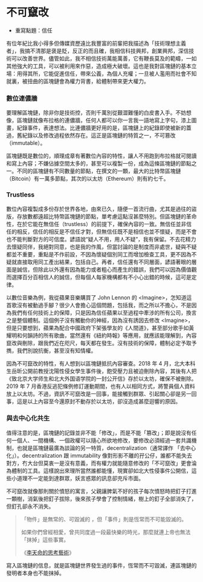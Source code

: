 # 不可竄改

* 重寫點題：信任

有位年紀比我小得多但傳媒資歷遠比我豐富的前輩把我描述為「技術理想主義者」，我搞不清那是褒是貶，反正的而且確，我相信科技興邦，創業興邦，深信技術可以改善世界。儘管如此，我不相信技術萬能萬善，它有鞭長莫及的範疇，一如其他強大的工具，可以被利用來作惡，造成極大破壞。這也是我對區塊鏈的基本立場：用得其所，它能促進信任，帶來公義，為個人充權；一旦被人濫用而社會不知就裏，被扭曲的區塊鏈會為權力背書，給體制帶來更大權力。

### 數位連儂牆

要理解區塊鏈，除非你是技術控，否則千萬別從艱澀難懂的白皮書入手。不妨想像，區塊鏈就像布拉格的連儂牆，任何人都可以你一言我一語地寫上字句，漆上圖畫，紀錄事件，表達想法。比連儂牆更好用的是，區塊鏈上的紀錄即使被新的蓋過，舊紀錄以及修改過程依然存在。這正是區塊鏈的特質之一，不可篡改（immutable）。

區塊鏈既是數位的，順理成章有著數位內容的特性，讓人不用跑到布拉格就可閱讀和寫上內容；不嫌佔據空間太多的，甚至可以複製一份，成為這條區塊鏈的節點之一。不同的區塊鏈有不同數量的節點，在撰文的一顆，最大的比特幣區塊鏈（Bitcoin）有一萬多節點，其次的以太坊（Ethereum）則有約七千。

### Trustless

數位內容複製成多份存於世界各地，由來已久，隨便一首流行曲，尤其是過往的盜版，存放數都遠超比特幣區塊鏈的節點，單考慮這點沒甚麼特別。但區塊鏈的革命性，在於它能在無信任（trustless）的前提下，確保內容的一致。無信任並非信任的相反，信任的相反是不信任才對，但無信任既不是相信也並不懷疑，而是不會也不能判斷對方的可信度。諺語說“疑人不用，用人不疑”，我有保留。不去花精力去懷疑同伴，我絕對同意，也是我的作風，但當討論的是制度而非處世，疑與不疑都並不重要，重點是不作前設，不因為懷疑個別同工而增加檢查工具，更不因為不疑就直接取用同工產出結果，包括自己。再者，信任還有不同層面，諺語著眼的層面是誠信，但除此以外還有因為能力或者粗心而產生的錯誤，我們可以因為價值觀而選擇百分百相信人的誠信，但每個人每家機構都有不小心出錯的時候，這可是定律。

以數位音樂為例，我從蘋果音樂購買了 John Lennon 的 &lt;Imagine&gt;，怎知道這首歌沒有被動過手腳？很少人會擔心這個問題，包括我，而之所以不擔心，不是因為我們有任何技術上的保障，只是因為信任蘋果以至過程中牽涉的所有公司，換言之是整個體制。這個例子沒有觸動你的神經，因為沒有誘因去修改 &lt;Imagine&gt;，但是只要想到，蘋果為配合中國政府下架張學友的《人間道》，甚至部分歌手如黃耀明和何韻詩的所有歌曲，當然還有《紐約時報》等應用，就應該能理解到，內容竄改與刪除，跟我們近在咫尺，每天都在發生。沒有技術的保障，體制必定予取予擕，我們別說抗衡，甚至沒有知情權。

因為不可竄改的特性，有人想到以區塊鏈抵抗內容審查。2018 年 4 月，北大本科生岳昕公開前教授沈陽性侵女學生事件後，飽受壓力且被迫刪除內容，其後有人把《致北京大学师生和北大外国语学院的一封公开信》存於以太坊，確保不被刪除。2019 年 7 月香港反逃犯條例修訂運動期間，也有人以相同方式，將警員個人資料放上以太坊。不過，資訊不可竄改是一回事，能接觸到群眾、引起關心卻是另一回事，這是以上內容至今還原封不動存於以太坊，卻沒造成甚麼迴響的原因。

### 與去中心化共生

值得注意的是，區塊鏈的記錄並非不能「修改」，而是不能「篡改」；即是說沒有任何一個人、一間機構、一個政權可以隨心所欲地修改，要修改必須經過一套共識機制，也就是區塊鏈最廣為談論的另一特質，decentralization（通常譯作 「去中心化」）。decentralization 跟 immutability 像對形影不離的孖公仔，誰都不能失去對方，冇大台但莫衷一是沒有意義，而有權力就能隨意修改的「不可竄改」更會淪為體制的工具。這樣說出來理所當然誰都能懂，現實卻如北大性侵事件公開信，這些小道理不一定能到達群眾，妖言惑眾的訊息卻充斥市面。

不可竄改就像那則關於憤怒的寓言，父親讓脾氣不好的孩子每次憤怒時把釘子打進一顆樹，消氣後把釘子拔除，後來孩子學會了控制情緒，樹上的釘子全部消失了，但釘孔卻永不消失。

> 「物件」是無常的、可毀滅的 ，但「事件」則是恆常而不可能毀滅的。
>
> 如果你們曾經相愛，曾共同度過一段最快樂的時光，那麼就連上帝也無法「抹掉」這些事實。
>
> 《[李天命的思考藝術](http://www.books.com.tw/products/0010019177)》

寫入區塊鏈的信息，就是區塊鏈世界發生過的事件，恆常而不可毀滅，連區塊鏈的發明者本身也不能抹掉。

